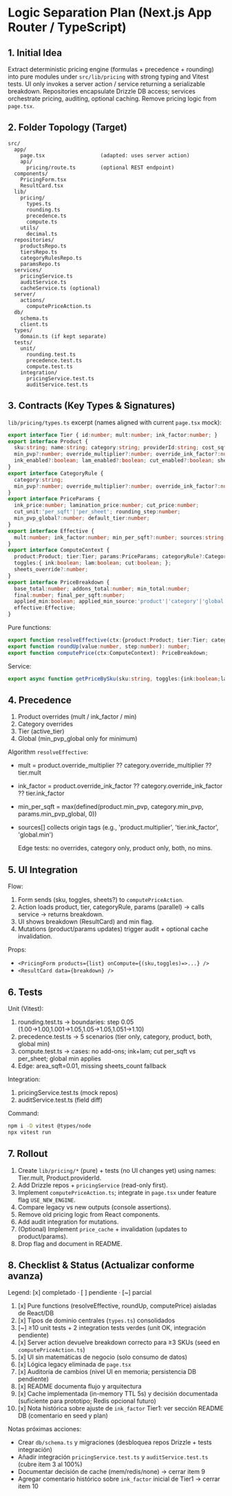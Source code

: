 # Logic Separation Plan (Next.js App Router / TypeScript)

## 1. Initial Idea
Extract deterministic pricing engine (formulas + precedence + rounding) into pure modules under `src/lib/pricing` with strong typing and Vitest tests. UI only invokes a server action / service returning a serializable breakdown. Repositories encapsulate Drizzle DB access; services orchestrate pricing, auditing, optional caching. Remove pricing logic from `page.tsx`.

## 2. Folder Topology (Target)

```text
src/
  app/
    page.tsx                  (adapted: uses server action)
    api/
      pricing/route.ts        (optional REST endpoint)
  components/
    PricingForm.tsx
    ResultCard.tsx
  lib/
    pricing/
      types.ts
      rounding.ts
      precedence.ts
      compute.ts
    utils/
      decimal.ts
  repositories/
    productsRepo.ts
    tiersRepo.ts
    categoryRulesRepo.ts
    paramsRepo.ts
  services/
    pricingService.ts
    auditService.ts
    cacheService.ts (optional)
  server/
    actions/
      computePriceAction.ts
  db/
    schema.ts
    client.ts
  types/
    domain.ts (if kept separate)
  tests/
    unit/
      rounding.test.ts
      precedence.test.ts
      compute.test.ts
    integration/
      pricingService.test.ts
      auditService.test.ts
```

## 3. Contracts (Key Types & Signatures)

  `lib/pricing/types.ts` excerpt (names aligned with current `page.tsx` mock):

  ```ts
  export interface Tier { id:number; mult:number; ink_factor:number; }
  export interface Product {
    sku:string; name:string; category:string; providerId:string; cost_sqft:number; area_sqft:number; active_tier:number;
    min_pvp?:number; override_multiplier?:number; override_ink_factor?:number;
    ink_enabled?:boolean; lam_enabled?:boolean; cut_enabled?:boolean; sheets_count?:number; active:boolean;
  }
  export interface CategoryRule {
    category:string;
    min_pvp?:number; override_multiplier?:number; override_ink_factor?:number;
  }
  export interface PriceParams {
    ink_price:number; lamination_price:number; cut_price:number;
    cut_unit:'per_sqft'|'per_sheet'; rounding_step:number;
    min_pvp_global?:number; default_tier:number;
  }
  export interface Effective {
    mult:number; ink_factor:number; min_per_sqft?:number; sources:string[];
  }
  export interface ComputeContext {
    product:Product; tier:Tier; params:PriceParams; categoryRule?:CategoryRule;
    toggles:{ ink:boolean; lam:boolean; cut:boolean; };
    sheets_override?:number;
  }
  export interface PriceBreakdown {
    base_total:number; addons_total:number; min_total:number;
    final:number; final_per_sqft:number;
    applied_min:boolean; applied_min_source:'product'|'category'|'global'|null;
    effective:Effective;
  }
  ```

  Pure functions:

  ```ts
  export function resolveEffective(ctx:{product:Product; tier:Tier; categoryRule?:CategoryRule; params:PriceParams;}): Effective;
  export function roundUp(value:number, step:number): number;
  export function computePrice(ctx:ComputeContext): PriceBreakdown;
  ```

  Service:

  ```ts
  export async function getPriceBySku(sku:string, toggles:{ink:boolean;lam:boolean;cut:boolean;sheets?:number;}): Promise<PriceBreakdown>;
  ```

## 4. Precedence

  1. Product overrides (mult / ink_factor / min)
  2. Category overrides
  3. Tier (active_tier)
  4. Global (min_pvp_global only for minimum)

  Algorithm `resolveEffective`:

- mult = product.override_multiplier ?? category.override_multiplier ?? tier.mult
- ink_factor = product.override_ink_factor ?? category.override_ink_factor ?? tier.ink_factor
- min_per_sqft = max(defined(product.min_pvp, category.min_pvp, params.min_pvp_global, 0))
- sources[] collects origin tags (e.g., 'product.multiplier', 'tier.ink_factor', 'global.min')

  Edge tests: no overrides, category only, product only, both, no mins.

## 5. UI Integration

  Flow:

  1. Form sends (sku, toggles, sheets?) to `computePriceAction`.
  2. Action loads product, tier, categoryRule, params (parallel) → calls service → returns breakdown.
  3. UI shows breakdown (ResultCard) and min flag.
  4. Mutations (product/params updates) trigger audit + optional cache invalidation.

  Props:

- `<PricingForm products={list} onCompute={(sku,toggles)=>...} />`
- `<ResultCard data={breakdown} />`

## 6. Tests

  Unit (Vitest):

  1. rounding.test.ts → boundaries: step 0.05 (1.00→1.00,1.001→1.05,1.05→1.05,1.051→1.10)
  2. precedence.test.ts → 5 scenarios (tier only, category, product, both, global min)
  3. compute.test.ts → cases: no add-ons; ink+lam; cut per_sqft vs per_sheet; global min applies
  4. Edge: area_sqft=0.01, missing sheets_count fallback

  Integration:

1. pricingService.test.ts (mock repos)
2. auditService.test.ts (field diff)

  Command:

  ```bash
  npm i -D vitest @types/node
  npx vitest run
  ```

## 7. Rollout

  1. Create `lib/pricing/*` (pure) + tests (no UI changes yet) using names: Tier.mult, Product.providerId.
  2. Add Drizzle repos + `pricingService` (read-only first).
  3. Implement `computePriceAction.ts`; integrate in `page.tsx` under feature flag `USE_NEW_ENGINE`.
  4. Compare legacy vs new outputs (console assertions).
  5. Remove old pricing logic from React components.
  6. Add audit integration for mutations.
  7. (Optional) Implement `price_cache` + invalidation (updates to product/params).
  8. Drop flag and document in README.

## 8. Checklist & Status (Actualizar conforme avanza)

Legend: [x] completado · [ ] pendiente · [~] parcial

1. [x] Pure functions (resolveEffective, roundUp, computePrice) aisladas de React/DB
2. [x] Tipos de dominio centrales (`types.ts`) consolidados
3. [~] ≥10 unit tests + 2 integration tests verdes (unit OK, integración pendiente)
4. [x] Server action devuelve breakdown correcto para ≥3 SKUs (seed en `computePriceAction.ts`)
5. [x] UI sin matemáticas de negocio (solo consumo de datos)
6. [x] Lógica legacy eliminada de `page.tsx`
7. [x] Auditoría de cambios (nivel UI en memoria; persistencia DB pendiente)
8. [x] README documenta flujo y arquitectura
9. [x] Cache implementada (in-memory TTL 5s) y decisión documentada (suficiente para prototipo; Redis opcional futuro)
10. [x] Nota histórica sobre ajuste de `ink_factor` Tier1: ver sección README DB (comentario en seed y plan)

Notas próximas acciones:

- Crear `db/schema.ts` y migraciones (desbloquea repos Drizzle + tests integración)
- Añadir integración `pricingService.test.ts` y `auditService.test.ts` (cubre item 3 al 100%)
- Documentar decisión de cache (mem/redis/none) → cerrar item 9
- Agregar comentario histórico sobre `ink_factor` inicial de Tier1 → cerrar item 10
